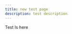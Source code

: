 ```yaml
---
title: new test page
description: test description
---
```



<CallToAction url="https://github.com/renvrant/gatsby-mdx-netlify-cms-starter" align="center" bgColor="crimson">Test Is here</CallToAction>
